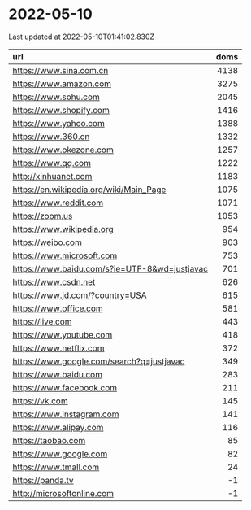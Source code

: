 # 2022-05-10

<!-- BEGIN -->
Last updated at 2022-05-10T01:41:02.830Z

url | doms
:- | -:
https://www.sina.com.cn | 4138
https://www.amazon.com | 3275
https://www.sohu.com | 2045
https://www.shopify.com | 1416
https://www.yahoo.com | 1388
https://www.360.cn | 1332
https://www.okezone.com | 1257
https://www.qq.com | 1222
http://xinhuanet.com | 1183
https://en.wikipedia.org/wiki/Main_Page | 1075
https://www.reddit.com | 1071
https://zoom.us | 1053
https://www.wikipedia.org | 954
https://weibo.com | 903
https://www.microsoft.com | 753
https://www.baidu.com/s?ie=UTF-8&wd=justjavac | 701
https://www.csdn.net | 626
https://www.jd.com/?country=USA | 615
https://www.office.com | 581
https://live.com | 443
https://www.youtube.com | 418
https://www.netflix.com | 372
https://www.google.com/search?q=justjavac | 349
https://www.baidu.com | 283
https://www.facebook.com | 211
https://vk.com | 145
https://www.instagram.com | 141
https://www.alipay.com | 116
https://taobao.com | 85
https://www.google.com | 82
https://www.tmall.com | 24
https://panda.tv | -1
http://microsoftonline.com | -1
<!-- END -->
